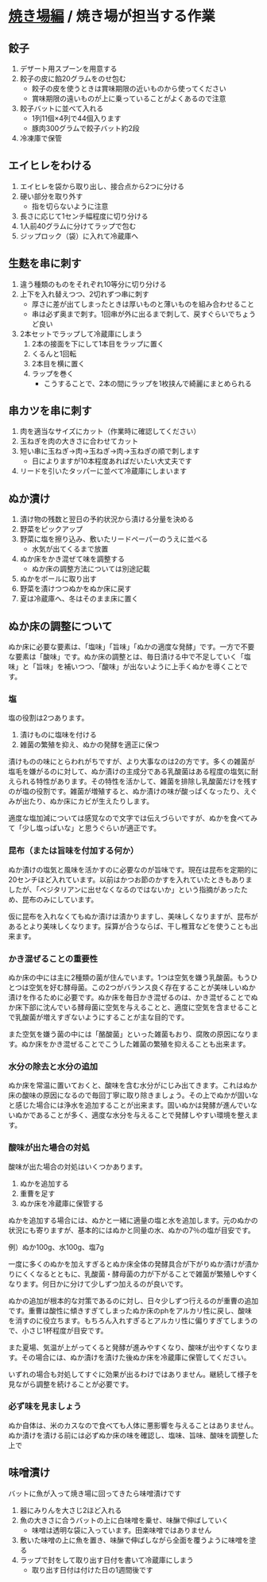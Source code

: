 # [焼き場編](#!kitchen/grill/index.md)  / 焼き場が担当する作業

## 餃子

1. デザート用スプーンを用意する
2. 餃子の皮に餡20グラムをのせ包む
    - 餃子の皮を使うときは賞味期限の近いものから使ってください
    - 賞味期限の遠いものが上に乗っていることがよくあるので注意
3. 餃子バットに並べて入れる
    - 1列11個×4列で44個入ります
    - 豚肉300グラムで餃子バット約2段
4. 冷凍庫で保管

## エイヒレをわける

1. エイヒレを袋から取り出し、接合点から2つに分ける
2. 硬い部分を取り外す
    - 指を切らないように注意
3. 長さに応じて1センチ幅程度に切り分ける
4. 1人前40グラムに分けてラップで包む
5. ジップロック（袋）に入れて冷蔵庫へ

## 生麩を串に刺す

1. 違う種類のものをそれぞれ10等分に切り分ける
2. 上下を入れ替えつつ、2切れずつ串に刺す
    - 厚さに差が出てしまったときは厚いものと薄いものを組み合わせること
    - 串は必ず奥まで刺す。1回串が外に出るまで刺して、戻すぐらいでちょうど良い
3. 2本セットでラップして冷蔵庫にしまう
    1. 2本の接面を下にして1本目をラップに置く
    2. くるんと1回転
    3. 2本目を横に置く
    4. ラップを巻く
        - こうすることで、2本の間にラップを1枚挟んで綺麗にまとめられる

## 串カツを串に刺す

1. 肉を適当なサイズにカット（作業時に確認してください）
2. 玉ねぎを肉の大きさに合わせてカット
3. 短い串に玉ねぎ→肉→玉ねぎ→肉→玉ねぎの順で刺します
    - 日によりますが10本程度あればだいたい大丈夫です
4. リードを引いたタッパーに並べて冷蔵庫にしまいます

## ぬか漬け

1. 漬け物の残数と翌日の予約状況から漬ける分量を決める
2. 野菜をピックアップ
3. 野菜に塩を擦り込み、敷いたリードペーパーのうえに並べる
    - 水気が出てくるまで放置
4. ぬか床をかき混ぜて味を調整する
    - ぬか床の調整方法については別途記載
5. ぬかをボールに取り出す
6. 野菜を漬けつつぬかをぬか床に戻す
7. 夏は冷蔵庫へ、冬はそのまま床に置く


## ぬか床の調整について

ぬか床に必要な要素は、「塩味」「旨味」「ぬかの適度な発酵」です。一方で不要な要素は「酸味」です。ぬか床の調整とは、毎日漬ける中で不足していく「塩味」と「旨味」を補いつつ、「酸味」が出ないように上手くぬかを導くことです。

### 塩

塩の役割は2つあります。

1. 漬けものに塩味を付ける
2. 雑菌の繁殖を抑え、ぬかの発酵を適正に保つ

漬けものの味にとらわれがちですが、より大事なのは2の方です。多くの雑菌が塩毛を嫌がるのに対して、ぬか漬けの主成分である乳酸菌はある程度の塩気に耐えられる特性があります。その特性を活かして、雑菌を排除し乳酸菌だけを残すのが塩の役割です。雑菌が増殖すると、ぬか漬けの味が酸っぱくなったり、えぐみが出たり、ぬか床にカビが生えたりします。

適度な塩加減については感覚なので文字では伝えづらいですが、ぬかを食べてみて「少し塩っぱいな」と思うぐらいが適正です。

### 昆布（または旨味を付加する何か）

ぬか漬けの塩気と風味を活かすのに必要なのが旨味です。現在は昆布を定期的に20センチほど入れています。以前はかつお節のかすを入れていたときもありましたが、「ベジタリアンに出せなくなるのではないか」という指摘があったため、昆布のみにしています。

仮に昆布を入れなくてもぬか漬けは漬かりますし、美味しくなりますが、昆布があるとより美味しくなります。採算が合うならば、干し椎茸などを使うことも出来ます。

### かき混ぜることの重要性

ぬか床の中には主に2種類の菌が住んでいます。1つは空気を嫌う乳酸菌。もうひとつは空気を好む酵母菌。この2つがバランス良く存在することが美味しいぬか漬けを作るために必要です。ぬか床を毎日かき混ぜるのは、かき混ぜることでぬか床下部に沈んでいる酵母菌に空気を与えることと、適度に空気を含ませることで乳酸菌が増えすぎないようにすることが主な目的です。

また空気を嫌う菌の中には「酪酸菌」といった雑菌もおり、腐敗の原因になります。ぬか床をかき混ぜることでこうした雑菌の繁殖を抑えることも出来ます。

### 水分の除去と水分の追加

ぬか床を常温に置いておくと、酸味を含む水分がにじみ出てきます。これはぬか床の酸味の原因になるので毎回丁寧に取り除きましょう。その上でぬかが固いなと感じた場合には浄水を追加することが出来ます。固いぬかは発酵が進んでいないぬかであることが多く、適度な水分を与えることで発酵しやすい環境を整えます。

### 酸味が出た場合の対処

酸味が出た場合の対処はいくつかあります。

1. ぬかを追加する
2. 重曹を足す
3. ぬか床を冷蔵庫に保管する

ぬかを追加する場合には、ぬかと一緒に適量の塩と水を追加します。元のぬかの状況にも寄りますが、基本的にはぬかと同量の水、ぬかの7％の塩が目安です。

例）ぬか100g、水100g、塩7g

一度に多くのぬかを加えすぎるとぬか床全体の発酵具合が下がりぬか漬けが漬かりにくくなるとともに、乳酸菌・酵母菌の力が下がることで雑菌が繁殖しやすくなります。何日かに分けて少しずつ加えるのが良いです。

ぬかの追加が根本的な対策であるのに対し、日々少しずつ行えるのが重曹の追加です。重曹は酸性に傾きすぎてしまったぬか床のphをアルカリ性に戻し、酸味を消すのに役立ちます。もちろん入れすぎるとアルカリ性に偏りすぎてしまうので、小さじ1杯程度が目安です。

また夏場、気温が上がってくると発酵が進みやすくなり、酸味が出やすくなります。その場合には、ぬか漬けを漬けた後ぬか床を冷蔵庫に保管してください。



いずれの場合も対処してすぐに効果が出るわけではありません。継続して様子を見ながら調整を続けることが必要です。

### 必ず味を見ましょう

ぬか自体は、米のカスなので食べても人体に悪影響を与えることはありません。ぬか漬けを漬ける前には必ずぬか床の味を確認し、塩味、旨味、酸味を調整した上で













## 味噌漬け

バットに魚が入って焼き場に回ってきたら味噌漬けです

1. 器にみりんを大さじ2ほど入れる
2. 魚の大きさに合うバットの上に白味噌を乗せ、味醂で伸ばしていく
    - 味噌は透明な袋に入っています。田楽味噌ではありません
3. 敷いた味噌の上に魚を置き、味醂で伸ばしながら全面を覆うように味噌を塗る
4. ラップで封をして取り出す日付を書いて冷蔵庫にしまう
    - 取り出す日付は付けた日の1週間後です
